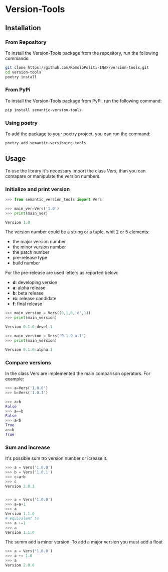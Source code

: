 
# Version-Tools

## Installation

### From Repository

To install the Version-Tools package from the repository, run the following commands:

```sh
git clone https://github.com/RomoloPoliti-INAF/version-tools.git
cd version-tools
poetry install
```

### From PyPi

To install the Version-Tools package from PyPi, run the following command:

```sh
pip install semantic-version-tools
```
### Using poetry

To add the package to your poetry project, you can run the command:

```sh
poetry add semantic-versioning-tools
```


## Usage

To use the library it's necessary import the class *Vers*, than you can comapare or manipulate the version numbers.

### Initialize and print version

```python
>>> from semantic_version_tools import Vers

>>> main_ver=Vers('1.0')
>>> print(main_ver)

Version 1.0
```

The version number could be a string or a tuple, whit 2 or 5 elements:
- the major version number
- the minor version number
- the patch number
- pre-release type
- build number

For the pre-release are used letters as reported below:

- **d**: developing version
- **a**: alpha release
- **b**: beta release
- **rc**: release candidate
- **f**: final release

```python
>>> main_version = Vers((0,1,0,'d',1))
>>> print(main_version)

Version 0.1.0-devel.1

>>> main_version = Vers('0.1.0-a.1')
>>> print(main_version)

Version 0.1.0-alpha.1
```

### Compare versions

In the class Vers are implemented the main comparison operators.
For example:

```python
>>> a=Vers('1.0.0')
>>> b=Vers('1.0.1')

>>> a>b
False
>>> a==b
False
>>> a<b
True
a<=b
True
```

### Sum and increase

It's possible sum tro version number or icrease it.

```python
>>> a = Vers('1.0.0')
>>> b = Vers('1.0.1')
>>> c=a+b
>>> c
Version 2.0.1


>>> a = Vers('1.0.0')
>>> a=a+1
>>> a
Version 1.1.0
# equivalent to
>>> a +=1
>>> a
Version 1.1.0
```

The summ add a minor version. To add a major version you must add a float

```python
>>> a = Vers('1.0.0')
>>> a += 1.0
>>> a
Version 2.0.0
```